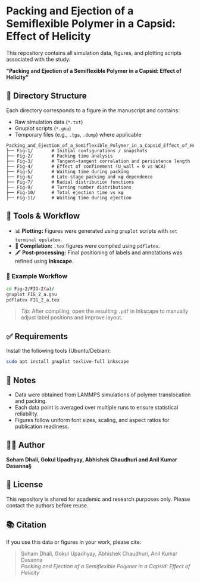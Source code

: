 # Packing and Ejection of a Semiflexible Polymer in a Capsid: Effect of Helicity

This repository contains all simulation data, figures, and plotting scripts associated with the study:

**"Packing and Ejection of a Semiflexible Polymer in a Capsid: Effect of Helicity"**

## 📂 Directory Structure

Each directory corresponds to a figure in the manuscript and contains:

- Raw simulation data (`*.txt`)
- Gnuplot scripts (`*.gnu`)
- Temporary files (e.g., `.tga`, `.dump`) where applicable

```
Packing_and_Ejection_of_a_Semiflexible_Polymer_in_a_Capsid_Effect_of_Helicity/
├── Fig-1/       # Initial configurations / snapshots
├── Fig-2/       # Packing time analysis
├── Fig-3/       # Tangent–tangent correlation and persistence length
├── Fig-4/       # Effect of confinement (U_wall = 0 vs WCA)
├── Fig-5/       # Waiting time during packing
├── Fig-6/       # Late-stage packing and κφ dependence
├── Fig-7/       # Radial distribution functions
├── Fig-9/       # Turning number distributions
├── Fig-10/      # Total ejection time vs κφ
├── Fig-11/      # Waiting time during ejection
```

## 🔧 Tools & Workflow

- 📊 **Plotting:** Figures were generated using `gnuplot` scripts with `set terminal epslatex`.
- 📄 **Compilation:** `.tex` figures were compiled using `pdflatex`.
- 🖋️ **Post-processing:** Final positioning of labels and annotations was refined using **Inkscape**.

### 🔁 Example Workflow

```bash
cd Fig-2/FIG-2(a)/
gnuplot FIG_2_a.gnu
pdflatex FIG_2_a.tex
```

> _Tip:_ After compiling, open the resulting `.pdf` in Inkscape to manually adjust label positions and improve layout.

## ✅ Requirements

Install the following tools (Ubuntu/Debian):

```bash
sudo apt install gnuplot texlive-full inkscape
```

## 📝 Notes

- Data were obtained from LAMMPS simulations of polymer translocation and packing.
- Each data point is averaged over multiple runs to ensure statistical reliability.
- Figures follow uniform font sizes, scaling, and aspect ratios for publication readiness.

## 👨‍💻 Author

**Soham Dhali, Gokul Upadhyay, Abhishek Chaudhuri and Anil Kumar Dasanna§**  

## 📜 License

This repository is shared for academic and research purposes only. Please contact the authors before reuse.

## 📚 Citation

If you use this data or figures in your work, please cite:

> Soham Dhali, Gokul Upadhyay, Abhishek Chaudhuri, Anil Kumar Dasanna  
> *Packing and Ejection of a Semiflexible Polymer in a Capsid: Effect of Helicity*  

